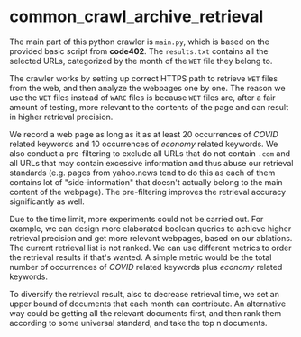 # common_crawl_archive_retrieval

The main part of this python crawler is `main.py`, which is based on the provided basic script from **code402**.
The `results.txt` contains all the selected URLs, categorized by the month of the `WET` file they belong to.

The crawler works by setting up correct HTTPS path to retrieve `WET` files from the web, and then analyze the 
webpages one by one. The reason we use the `WET` files instead of `WARC` files is because `WET` files are, after 
a fair amount of testing, more relevant to the contents of the page and can result in higher retrieval precision. 

We record a web page as long as it as at least 20 occurrences of *COVID* related keywords and 10 occurrences of
*economy* related keywords. We also conduct a pre-filtering to exclude all URLs that do not contain `.com` and 
all URLs that may contain excessive information and thus abuse our retrieval standards (e.g. pages from yahoo.news 
tend to do this as each of them contains lot of "side-information" that doesn't actually belong to the main content
of the webpage). The pre-filtering improves the retrieval accuracy significantly as well. 

Due to the time limit, more experiments could not be carried out. For example, we can design more elaborated 
boolean queries to achieve higher retrieval precision and get more relevant webpages, based on our ablations. The
current retrieval list is not ranked. We can use different metrics to order the retrieval results if that's wanted.
A simple metric would be the total number of occurrences of *COVID* related keywords plus *economy* related keywords.

To diversify the retrieval result, also to decrease retrieval time, we set an upper bound of documents that each 
month can contribute. An alternative way could be getting all the relevant documents first, and then rank them 
according to some universal standard, and take the top n documents.